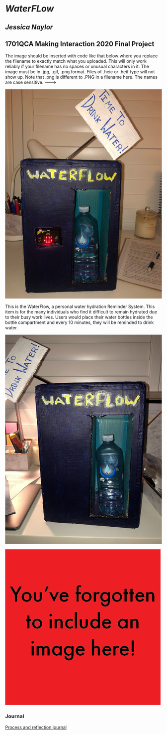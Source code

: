 # *WaterFLow*
## *Jessica Naylor* ##
## 1701QCA Making Interaction 2020 Final Project ##

The image should be inserted with code like that below where you replace the filename to exactly match what you uploaded. This will only work reliably if your filename has no spaces or unusual characters in it. The image must be in .jpg, .gif, .png format. Files of .heic or .heif type will not show up. Note that .png is different to .PNG in a filename here. The names are case sensitive.
--->

![Image](pd180.png)

This is the WaterFlow, a personal water hydration Reminder System. This item is for the many individuals who find it difficult to remain hydrated due to their busy work lives. Users would place their water bottles inside the bottle compartment and every 10 minutes, they will be reminded to drink water.


![Image](pd170.png)

<!--- PROJECT VIDEO: Provide a still image from your video and a link to the video below. In that code, replace `missingimage.png` with the still from your video and the URL of the video where indicated. If you link to a password protected video, you must include the password in the document you submit through Learning@Griffith. Failing to have a video that we can access might lead to significant reduction in marks, potentially as much as if the video has not been submitted at all. --->

[![Image](missingimage.png)](https://youtu.be/xoFbjHlNsI0)

### Journal ###

<!--- The following link will direct to your process and reflection journal, which will be held in the file `journal.md` in the folder called `journal`. This link should not be changed. --->
[Process and reflection journal](/journal/journal.md)
